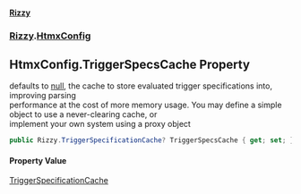 #### [Rizzy](index 'index')
### [Rizzy](Rizzy 'Rizzy').[HtmxConfig](Rizzy.HtmxConfig 'Rizzy.HtmxConfig')

## HtmxConfig.TriggerSpecsCache Property

defaults to [null](https://docs.microsoft.com/en-us/dotnet/csharp/language-reference/keywords/null 'https://docs.microsoft.com/en-us/dotnet/csharp/language-reference/keywords/null'), the cache to store evaluated trigger specifications into, improving parsing  
performance at the cost of more memory usage. You may define a simple object to use a never-clearing cache, or  
implement your own system using a proxy object

```csharp
public Rizzy.TriggerSpecificationCache? TriggerSpecsCache { get; set; }
```

#### Property Value
[TriggerSpecificationCache](Rizzy.TriggerSpecificationCache 'Rizzy.TriggerSpecificationCache')
